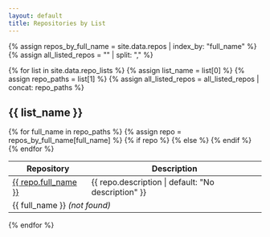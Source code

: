 ```yaml
---
layout: default
title: Repositories by List
---
```


{% assign repos_by_full_name = site.data.repos | index_by: "full_name" %}
{% assign all_listed_repos = "" | split: "," %}

{% for list in site.data.repo_lists %}
  {% assign list_name = list[0] %}
  {% assign repo_paths = list[1] %}
  {% assign all_listed_repos = all_listed_repos | concat: repo_paths %}

  <h2>{{ list_name }}</h2>
  <table>
    <thead>
      <tr><th>Repository</th><th>Description</th></tr>
    </thead>
    <tbody>
      {% for full_name in repo_paths %}
        {% assign repo = repos_by_full_name[full_name] %}
        {% if repo %}
        <tr>
          <td><a href="{{ repo.html_url }}">{{ repo.full_name }}</a></td>
          <td>{{ repo.description | default: "No description" }}</td>
        </tr>
        {% else %}
        <tr>
          <td colspan="2">{{ full_name }} <em>(not found)</em></td>
        </tr>
        {% endif %}
      {% endfor %}
    </tbody>
  </table>
{% endfor %}
